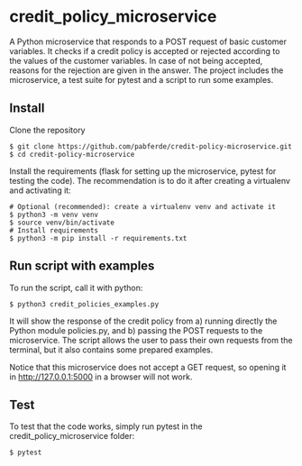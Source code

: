 # credit_policy_microservice
A Python microservice that responds to a POST request of basic customer variables.
It checks if a credit policy is accepted or rejected according to the values of the customer variables. In case of not being accepted, reasons for the rejection are given in the answer.
The project includes the microservice, a test suite for pytest and a script to run some examples.

## Install

Clone the repository
```
$ git clone https://github.com/pabferde/credit-policy-microservice.git
$ cd credit-policy-microservice
```

Install the requirements (flask for setting up the microservice, pytest for testing the code).
The recommendation is to do it after creating a virtualenv and activating it:
```
# Optional (recommended): create a virtualenv venv and activate it
$ python3 -m venv venv
$ source venv/bin/activate
# Install requirements
$ python3 -m pip install -r requirements.txt
```

## Run script with examples

To run the script, call it with python:
```
$ python3 credit_policies_examples.py
```
It will show the response of the credit policy from a) running directly the Python module policies.py, and b) passing the POST requests to the microservice. The script allows the user to pass their own requests from the terminal, but it also contains some prepared examples.

Notice that this microservice does not accept a GET request, so opening it in http://127.0.0.1:5000 in a browser will not work.

## Test

To test that the code works, simply run pytest in the credit_policy_microservice folder:
```
$ pytest
```
